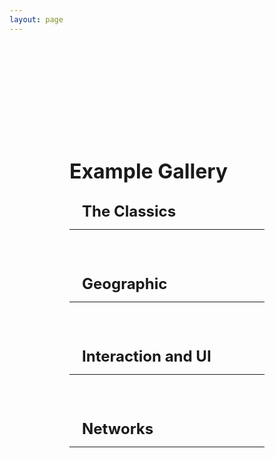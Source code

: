 ```yaml
---
layout: page
---
```


<script setup>
  //import card from '../vue_components/card.vue'
  import multiView from '../vue_components/multiView.vue'
</script>

<multiView>

<div class='container'>
<h1>Example Gallery</h1>

<div class='section'>
    <h2>The Classics</h2>
<hr>
<div class="cards">

<card title="3D Scatter Plot" example="Scatterplot3D" link="/anu/examples/scatter_plot_3D"></card>

<card title="3D Bar Chart" example="barchart3d" link="/anu/examples/bar_chart_3D"></card>

<card title="3D Line Chart" example="linechart3D" link="/anu/examples/line_chart_3D"></card>

<card title="2D Scatter Plot" example="Scatterplot2D" link="/anu/examples/scatter_plot_2D"></card>

<card title="2D Bar Chart" example="barchart2d" link="/anu/examples/bar_chart_2D"></card>

<card title="2D Line Chart" example="linechart2D" link="/anu/examples/line_chart_2D"></card>

</div>
</div>

<div class='section'>
    <h2>Geographic</h2>
<hr>
<div class="cards">

<card title="Texture Map" example="Texture_Map" link="/anu/examples/texture_map"></card>

<card title="Texture Globe" example="Texture_Globe" link="/anu/examples/texture_globe"></card>

<card title="Mesh Map" example="Mesh_Map" link="/anu/examples/mesh_map"></card>

</div>
</div>

<div class='section'>
    <h2>Interaction and UI</h2>
<hr>
<div class="cards">

<card title="Pointer Hover" example="Hover" link="/anu/examples/hover"></card>

<card title="Details On Demand" example="Details" link="/anu/examples/details"></card>

<card title="Transform Widget UI" example="TransformWidget" link="/anu/examples/transform_widget_ui"></card>

<card title="Layouts" example="layout" link="/anu/examples/layout"></card>

</div>
</div>

<div class='section'>
    <h2>Networks</h2>
<hr>
<div class="cards">

<card title="Node Link 3D" example="NodeLink3D" link="/anu/examples/node_link_3d"></card>

</div>
</div>

</div>

</multiView>


<style>
h1,
h2,
h3,
h4 {
    margin: 0.1rem 0;
}

h1 {
    font-size: 2rem;
}

h2 {
    font-size: 1.5rem;
    padding-left: 20px;
}

h3 {
    font-size: 1.2rem;
    padding-left: 40px;
}

h4 {
    font-size: 1rem;
    font-style: italic;
    padding-left: 60px;
}

.container {
    margin-top: 5vh;
    margin-left: 10vw;
    margin-right: 10vw;

}

.section {
    margin-top: 30px;
}

 .cards {
    display: flex;
    flex-wrap: wrap;
    align-items: flex-start;
    justify-content: center;
    flex-direction: row;
    margin-top: 10px;
  }
  .cards canvas {
    margin: 5px;
    border: 1px solid #000;
    box-shadow: 3px 3px 8px 0px rgba(0,0,0,0.3);
    width: 10em;
    height: 10em;
  }

  .cards span {
    font-size: 1em;
  }


</style>
